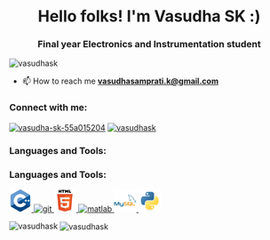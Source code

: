 <h1 align="center"> Hello folks! I'm Vasudha SK :)</h1>
<h3 align="center">Final year Electronics and Instrumentation student</h3>

<p align="left"> <img src="https://komarev.com/ghpvc/?username=vasudhask&label=Profile%20views&color=0e75b6&style=flat" alt="vasudhask" /> </p>

- 📫 How to reach me **vasudhasamprati.k@gmail.com**

<h3 align="left">Connect with me:</h3>
<p align="left">
<a href="https://www.linkedin.com/in/vasudhask3105/" target="blank"><img align="center" src="https://raw.githubusercontent.com/rahuldkjain/github-profile-readme-generator/master/src/images/icons/Social/linked-in-alt.svg" alt="vasudha-sk-55a015204" height="30" width="40" /></a>
<a href="https://instagram.com/vasudhask" target="blank"><img align="center" src="https://raw.githubusercontent.com/rahuldkjain/github-profile-readme-generator/master/src/images/icons/Social/instagram.svg" alt="vasudhask" height="30" width="40" /></a>
</p>

<h3 align="left">Languages and Tools:</h3>
<h3 align="left">Languages and Tools:</h3>
<p align="left"> <a href="https://www.w3schools.com/cpp/" target="_blank" rel="noreferrer"> <img src="https://raw.githubusercontent.com/devicons/devicon/master/icons/cplusplus/cplusplus-original.svg" alt="cplusplus" width="40" height="40"/> </a> <a href="https://git-scm.com/" target="_blank" rel="noreferrer"> <img src="https://www.vectorlogo.zone/logos/git-scm/git-scm-icon.svg" alt="git" width="40" height="40"/> </a> <a href="https://www.w3.org/html/" target="_blank" rel="noreferrer"> <img src="https://raw.githubusercontent.com/devicons/devicon/master/icons/html5/html5-original-wordmark.svg" alt="html5" width="40" height="40"/> </a> <a href="https://www.mathworks.com/" target="_blank" rel="noreferrer"> <img src="https://upload.wikimedia.org/wikipedia/commons/2/21/Matlab_Logo.png" alt="matlab" width="40" height="40"/> </a> <a href="https://www.mysql.com/" target="_blank" rel="noreferrer"> <img src="https://raw.githubusercontent.com/devicons/devicon/master/icons/mysql/mysql-original-wordmark.svg" alt="mysql" width="40" height="40"/> </a> <a href="https://www.python.org" target="_blank" rel="noreferrer"> <img src="https://raw.githubusercontent.com/devicons/devicon/master/icons/python/python-original.svg" alt="python" width="40" height="40"/> </a> </p>
<p><img align="left" src="https://github-readme-stats.vercel.app/api/top-langs?username=vasudhask&show_icons=true&locale=en&layout=compact" alt="vasudhask" /></p>

<p>&nbsp;<img align="center" src="https://github-readme-stats.vercel.app/api?username=vasudhask&show_icons=true&locale=en" alt="vasudhask" /></p>
